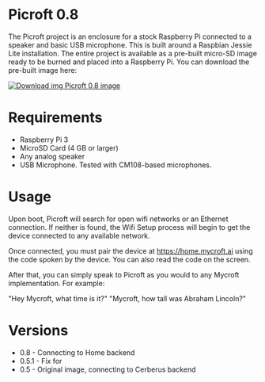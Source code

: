 # Picroft 0.8
The Picroft project is an enclosure for a stock Raspberry Pi connected to a speaker and basic USB microphone.  This is built around a Raspbian Jessie Lite installation.  The entire project is available as a pre-built micro-SD image ready to be burned and placed into a Raspberry Pi.  You can download the pre-built image here:


 [![Download img](https://github.com/MycroftAI/enclosure-picroft/raw/master/microsd-icon.png "Download img") Picroft 0.8 image](https://drive.google.com/open?id=0B_kLZyk84iy_aU1CRlpVU2lTVHM)


# Requirements

* Raspberry Pi 3
* MicroSD Card (4 GB or larger)
* Any analog speaker
* USB Microphone.  Tested with CM108-based microphones.

# Usage

Upon boot, Picroft will search for open wifi networks or an Ethernet connection.  If neither is found, the Wifi Setup process will begin to get the device connected to any available network.

Once connected, you must pair the device at https://home.mycroft.ai using the code spoken by the device.  You can also read the code on the screen.

After that, you can simply speak to Picroft as you would to any Mycroft implementation.  For example:

  "Hey Mycroft, what time is it?"
  "Mycroft, how tall was Abraham Lincoln?"

# Versions
* 0.8 - Connecting to Home backend
* 0.5.1 - Fix for 
* 0.5 - Original image, connecting to Cerberus backend


